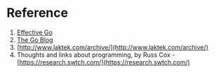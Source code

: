 # Reference

1. [Effective Go](https://golang.org/doc/effective_go.html#interfaces)
2. [The Go Blog](https://blog.golang.org/index)
3. [http://www.laktek.com/archive/](http://www.laktek.com/archive/)
4. Thoughts and links about programming, by Russ Cox - [https://research.swtch.com/](https://research.swtch.com/)

